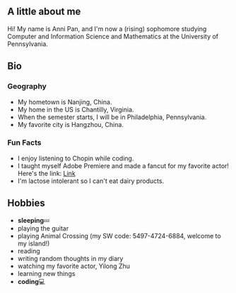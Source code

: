 ## A little about me

Hi! My name is Anni Pan, and I'm now a (rising) sophomore studying Computer and Information Science and Mathematics at the University of Pennsylvania.

## Bio

### Geography
* My hometown is Nanjing, China.
* My home in the US is Chantilly, Virginia.
* When the semester starts, I will be in Philadelphia, Pennsylvania.
* My favorite city is Hangzhou, China.

### Fun Facts
* I enjoy listening to Chopin while coding.
* I taught myself Adobe Premiere and made a fancut for my favorite actor! Here's the link: [Link](https://www.bilibili.com/video/BV1xK411s7me?from=search&seid=17706359169206564063)
* I'm lactose intolerant so I can't eat dairy products.

## Hobbies
* **sleeping**💤 
* playing the guitar
* playing Animal Crossing (my SW code: 5497-4724-6884, welcome to my island!)
* reading
* writing random thoughts in my diary
* watching my favorite actor, Yilong Zhu
* learning new things
* **coding**💻
